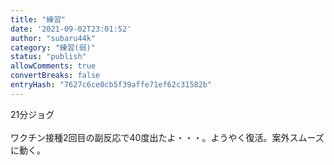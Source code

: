 ```yaml
---
title: "練習"
date: '2021-09-02T23:01:52'
author: "subaru44k"
category: "練習(弱)"
status: "publish"
allowComments: true
convertBreaks: false
entryHash: "7627c6ce0cb5f39affe71ef62c31582b"
---
```

21分ジョグ<br>
<br>
ワクチン接種2回目の副反応で40度出たよ・・・。ようやく復活。案外スムーズに動く。
